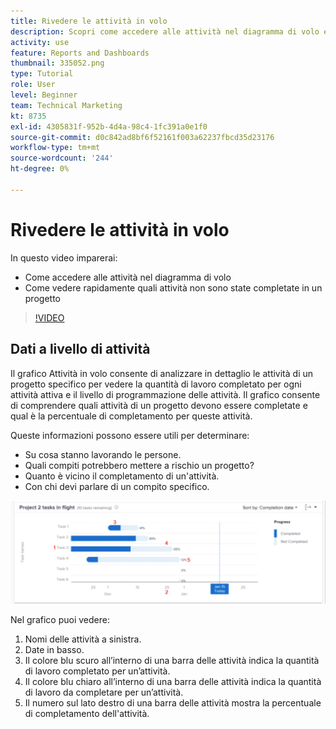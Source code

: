 ```yaml
---
title: Rivedere le attività in volo
description: Scopri come accedere alle attività nel diagramma di volo e come vedere rapidamente quali attività non sono state completate in un progetto, il tutto in [!DNL  Workfront].
activity: use
feature: Reports and Dashboards
thumbnail: 335052.png
type: Tutorial
role: User
level: Beginner
team: Technical Marketing
kt: 8735
exl-id: 4305831f-952b-4d4a-98c4-1fc391a0e1f0
source-git-commit: d0c842ad8bf6f52161f003a62237fbcd35d23176
workflow-type: tm+mt
source-wordcount: '244'
ht-degree: 0%

---
```


# Rivedere le attività in volo

In questo video imparerai:

* Come accedere alle attività nel diagramma di volo
* Come vedere rapidamente quali attività non sono state completate in un progetto

>[!VIDEO](https://video.tv.adobe.com/v/335052/?quality=12)

## Dati a livello di attività

Il grafico Attività in volo consente di analizzare in dettaglio le attività di un progetto specifico per vedere la quantità di lavoro completato per ogni attività attiva e il livello di programmazione delle attività. Il grafico consente di comprendere quali attività di un progetto devono essere completate e qual è la percentuale di completamento per queste attività.

Queste informazioni possono essere utili per determinare:

* Su cosa stanno lavorando le persone.
* Quali compiti potrebbero mettere a rischio un progetto?
* Quanto è vicino il completamento di un&#39;attività.
* Con chi devi parlare di un compito specifico.

![Un&#39;immagine che mostra le attività nella tabella dei voli con i numeri relativi alle aree descritte nei punti elenco seguenti](assets/section-2-11.png)

Nel grafico puoi vedere:

1. Nomi delle attività a sinistra.
1. Date in basso.
1. Il colore blu scuro all’interno di una barra delle attività indica la quantità di lavoro completato per un’attività.
1. Il colore blu chiaro all’interno di una barra delle attività indica la quantità di lavoro da completare per un’attività.
1. Il numero sul lato destro di una barra delle attività mostra la percentuale di completamento dell&#39;attività.

